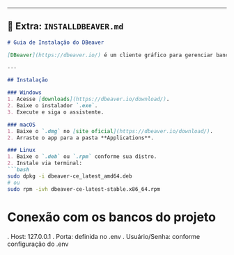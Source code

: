 
---

## 📄 Extra: `INSTALLDBEAVER.md`

```markdown
# Guia de Instalação do DBeaver

[DBeaver](https://dbeaver.io/) é um cliente gráfico para gerenciar bancos de dados.

---

## Instalação

### Windows
1. Acesse [downloads](https://dbeaver.io/download/).
2. Baixe o instalador `.exe`.
3. Execute e siga o assistente.

### macOS
1. Baixe o `.dmg` no [site oficial](https://dbeaver.io/download/).
2. Arraste o app para a pasta **Applications**.

### Linux
1. Baixe o `.deb` ou `.rpm` conforme sua distro.
2. Instale via terminal:
```bash
sudo dpkg -i dbeaver-ce_latest_amd64.deb
# ou
sudo rpm -ivh dbeaver-ce-latest-stable.x86_64.rpm
```

# Conexão com os bancos do projeto

. Host: 127.0.0.1
. Porta: definida no .env
. Usuário/Senha: conforme configuração do .env
